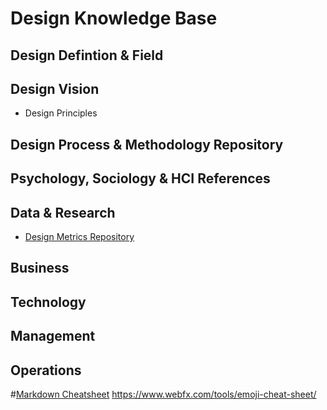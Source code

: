 # Design Knowledge Base

## Design Defintion & Field

## Design Vision
- Design Principles

## Design Process & Methodology Repository

## Psychology, Sociology & HCI References

## Data & Research
- [Design Metrics Repository](https://joesteinkamp.github.io/design-knowledge-base/Data%2BResearch/Design-Metrics.html)

## Business

## Technology

## Management

## Operations



#[Markdown Cheatsheet](https://github.com/tchapi/markdown-cheatsheet)
https://www.webfx.com/tools/emoji-cheat-sheet/